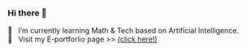 ### Hi there 👋

🌱 &nbsp;&nbsp;I’m currently learning Math & Tech based on Artificial Intelligence. <br/>
🔭 &nbsp;&nbsp;Visit my E-portforlio page >> [(click here!)](https://naayeong-kim.github.io/)


<!--
**naayeong-kim/naayeong-kim** is a ✨ _special_ ✨ repository because its `README.md` (this file) appears on your GitHub profile.

Here are some ideas to get you started:

- 🔭 I’m currently working on ...
- 🌱 I’m currently learning ...
- 👯 I’m looking to collaborate on ...
- 🤔 I’m looking for help with ...
- 💬 Ask me about ...
- 📫 How to reach me: ...
- 😄 Pronouns: ...
- ⚡ Fun fact: ...
-->
